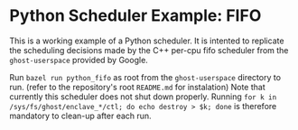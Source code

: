 # Python Scheduler Example: FIFO

This is a working example of a Python scheduler.
It is intented to replicate the scheduling decisions made by the C++ per-cpu fifo scheduler from the `ghost-userspace` provided by Google.

Run `bazel run python_fifo` as root from the `ghost-userspace` directory to run. (refer to the repository's root `README.md` for instalation)
Note that currently this scheduler does not shut down properly. Running `for k in /sys/fs/ghost/enclave_*/ctl; do echo destroy > $k; done` is therefore mandatory to clean-up after each run.

